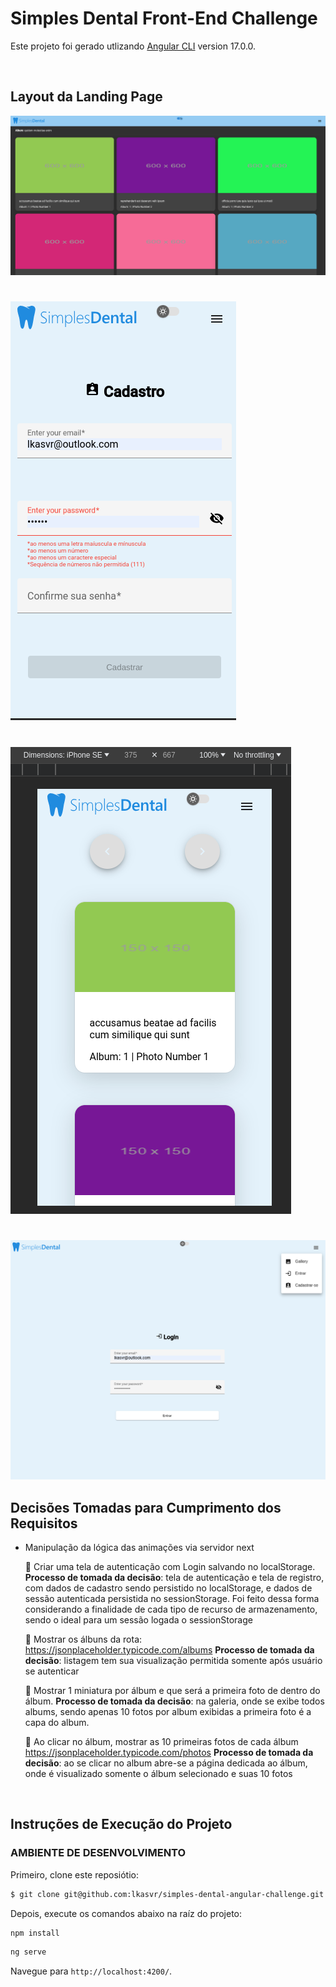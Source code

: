 # Simples Dental Front-End Challenge

Este projeto foi gerado utlizando [Angular CLI](https://github.com/angular/angular-cli) version 17.0.0.

</br>

## Layout da Landing Page

![Layout Galeria](./public/gallery-album.png)
#
![Layout Cadastro Mobile](./public/cad-mobile.png)
#
![Layout Galeria Mobile](./public/gallery-mobile.png)
#
![Layout Autenticação](./public/login.png)

## Decisões Tomadas para Cumprimento dos Requisitos

- Manipulação da lógica das animações via servidor next

  📌 Criar uma tela de autenticação com Login salvando no localStorage.
   **Processo de tomada da decisão**: tela de autenticação e tela de registro, com dados de cadastro sendo persistido no localStorage, e dados de sessão autenticada persistida no sessionStorage. Foi feito dessa forma considerando a finalidade de cada tipo de recurso de armazenamento, sendo o ideal para um sessão logada o sessionStorage
  

  📌 Mostrar os álbuns da rota: https://jsonplaceholder.typicode.com/albums
   **Processo de tomada da decisão**: listagem tem sua visualização permitida somente após usuário se autenticar

  📌 Mostrar 1 miniatura por álbum e que será a primeira foto de dentro do álbum.
  **Processo de tomada da decisão**: na galeria, onde se exibe todos albums, sendo apenas 10 fotos por album exibidas a primeira foto é a capa do album.


  📌 Ao clicar no álbum, mostrar as 10 primeiras fotos de cada álbum https://jsonplaceholder.typicode.com/photos
  **Processo de tomada da decisão**: ao se clicar no album abre-se a página dedicada ao álbum, onde é visualizado somente o álbum selecionado e suas 10 fotos

</br>

## Instruções de Execução do Projeto

### **AMBIENTE DE DESENVOLVIMENTO**

Primeiro, clone este reposiótio:

```bash
$ git clone git@github.com:lkasvr/simples-dental-angular-challenge.git
```
Depois, execute os comandos abaixo na raíz do projeto:

```bash
npm install
```

```bash
ng serve
```

Navegue para `http://localhost:4200/`.

